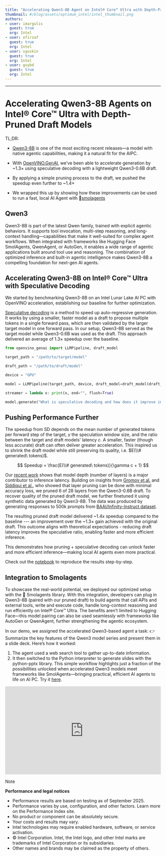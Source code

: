 ```yaml
---
title: "Accelerating Qwen3-8B Agent on Intel® Core™ Ultra with Depth-Pruned Draft Models" 
thumbnail: #/blog/assets/optimum_intel/intel_thumbnail.png
authors:
- user: imargulis
  guest: true
  org: Intel
- user: ofirzaf
  guest: true
  org: Intel  
- user: sguskin
  guest: true
  org: Intel  
- user: guybd
  guest: true
  org: Intel
---
```

****

# Accelerating Qwen3-8B Agents on Intel® Core™ Ultra with Depth-Pruned Draft Models

TL;DR:

-   [Qwen3-8B](https://qwenlm.github.io/blog/qwen3/) is one of the most exciting recent releases—a model with  native agentic capabilities, making it a natural fit for the AIPC.

-   With [OpenVINO.GenAI](https://github.com/openvinotoolkit/openvino.genai), we’ve been able to accelerate generation by ~1.3× using speculative decoding with a lightweight Qwen3-0.6B draft.

-   By applying a simple pruning process to the draft, we pushed the speedup even further to ~1.4×

-   We wrapped this up by showing how these improvements can be used to run a fast, local AI Agent with 🤗[smolagents](https://github.com/huggingface/smolagents)

## Qwen3
Qwen3-8B is part of the latest Qwen family, trained with explicit agentic behaviors. It supports tool invocation, multi-step reasoning, and long-context handling—capabilities that make it well-suited for complex agent workflows. When integrated with frameworks like Hugging Face SmolAgents, QwenAgent, or AutoGen, it enables a wide range of agentic applications built around tool use and reasoning.
The combination of optimized inference and built-in agentic intelligence makes Qwen3-8B a compelling foundation for next-gen AI agents.


## Accelerating Qwen3-8B on Intel® Core™ Ultra with Speculative Decoding

We started by benchmarking Qwen3-8B on an Intel Lunar Lake AI PC with OpenVINO acceleration, establishing our baseline for further optimization.

[Speculative decoding](https://arxiv.org/abs/2211.17192) is a method to speed up auto-regressive generation. It works by using a smaller, faster model as a draft to propose multiple tokens in a single forward pass, which are then validated by the larger target model in one forward pass. In our setup, Qwen3-8B served as the target model while Qwen3-0.6B was used as the draft. This approach delivered an average of 1.3× speedup over the baseline.

```python
from openvino_genai import LLMPipeline, draft_model

target_path = "/path/to/target/model"

draft_path = "/path/to/draft/model"

device = "GPU"

model = LLMPipeline(target_path, device, draft_model=draft_model(draft_path, device))

streamer = lambda x: print(x, end="", flush=True)

model.generate("What is speculative decoding and how does it improve inference speed?", max_new_tokens=100, reamer=streamer)
```

## Pushing Performance Further

 The speedup from SD depends on the mean number of generated tokens per forward step of the target, $\gamma$ the speculation window size, and the ratio between the target and draft models' latency $c$. A smaller, faster (though less accurate) draft can often deliver greater acceleration. This inspired us to shrink the draft model while still preserving its quality, i.e. $E(\\# generated\ tokens)$.

$$
Speedup = \frac{E(\\# generated\ tokens)}{\gamma c + 1}
$$

Our [recent work](https://huggingface.co/papers/2411.11055) shows that model depth (number of layers) is a major contributor to inference latency. Building on insights from [Gromov et al.](https://huggingface.co/papers/2403.17887) and [Siddiqui et al.](https://arxiv.org/abs/2407.16286), who showed that layer pruning can be done with minimal accuracy loss, we pruned 6 of 28 layers from the Qwen3-0.6B draft.
To recover quality of the pruned draft model, we further finetuned it using synthetic data generated by Qwen3-8B.
The data was produced by generating responses to 500k prompts from [BAAI/Infinity-Instruct dataset](https://huggingface.co/datasets/BAAI/Infinity-Instruct).

The resulting pruned draft model delivered \~1.4x speedup compared to the baseline --- an improvement over the \~1.3× gain achieved with the original draft. This outcome aligns with theoretical expectations - reducing draft latency improves the speculative ratio, enabling faster and more efficient inference.

This demonstrates how pruning + speculative decoding can unlock faster and more efficient inference—making local AI agents even more practical.

Check out the [notebook](https://github.com/guybd/openvino_notebooks/blob/latest/supplementary_materials/notebooks/qwen-3/qwen3.ipynb) to reproduce the results step-by-step. 


## Integration to Smolagents

To showcase the real-world potential, we deployed our optimized setup with the 🤗 Smolagents library. With this integration, developers can plug in Qwen3-8B (paired with our pruned draft) to build agents that call APIs and external tools, write and execute code, handle long-context reasoning and run efficiently on Intel® Core™ Ultra.
The benefits aren’t limited to Hugging Face—this model pairing can also be used seamlessly with frameworks like AutoGen or QwenAgent, further strengthening the agentic ecosystem.

In our demo, we assigned the accelerated Qwen3-based agent a task:
 👉 Summarize the key features of the Qwen3 model series and present them in a slide deck.
Here’s how it worked:
1.	The agent used a web search tool to gather up-to-date information.
2.	It then switched to the Python interpreter to generate slides with the python-pptx library.
This simple workflow highlights just a fraction of the possibilities unlocked when accelerated Qwen3 models meet frameworks like SmolAgents—bringing practical, efficient AI agents to life on AI PC. Try it [here](https://github.com/guybd/openvino_notebooks/blob/latest/supplementary_materials/notebooks/qwen-3/smolagents/qwen3_agent.ipynb).

<iframe width="100%" style="aspect-ratio: 16 / 9;"src="https://youtu.be/_ng5jXkN1Qc" title="YouTube video player" frameborder="0" allow="accelerometer; autoplay; clipboard-write; encrypted-media; gyroscope; picture-in-picture" allowfullscreen></iframe>

> [!NOTE]
> **Performance and legal notices**
>
> - Performance results are based on testing as of September 2025.
> - Performance varies by use, configuration, and other factors. Learn more on the Performance Index site.
> - No product or component can be absolutely secure.
> - Your costs and results may vary.
> - Intel technologies may require enabled hardware, software, or service activation.
> - © Intel Corporation. Intel, the Intel logo, and other Intel marks are trademarks of Intel Corporation or its subsidiaries.
> - Other names and brands may be claimed as the property of others.
